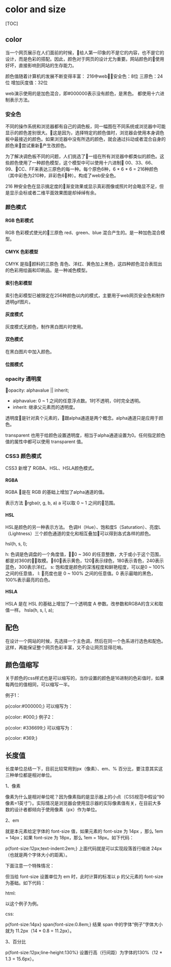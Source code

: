 # color and size

[TOC]

## color
当一个网页展示在人们面前的时候，给人第一印象的不是它的内容，也不是它的设计，而是色彩的搭配。因此，颜色对于网页的设计尤为重要。网站颜色的使用好坏，直接影响到网站的生存能力。

颜色值随着计算机的发展不断变得丰富：
216中web安全色：8位
三原色：24位
增加灰度值：32位

web演示使用的是加色混合，即#000000表示没有颜色，是黑色。
都使用十六进制表示方法。
### 安全色

不同的操作系统和浏览器都有自己的调色板，同一幅图在不同系统或浏览器中可能显示的颜色差别很大。这是因为，选择特定的颜色值时，浏览器会使用本身调色板中最接近的颜色。如果浏览器中没有所选的颜色，就会通过抖动或者混合自身的颜色来尝试重新产生改颜色。

为了解决调色板不同的问题，人们挑选了一组在所有浏览器中都类似的颜色。这些颜色使用了一种颜色模型，这个模型中可以使用十六进制 00、33、66、99、CC、FF来表达三原色的每一种。每个原色6种，6 * 6 * 6 = 216种颜色（其中彩色为210种，非彩色6种）。构成了web安全色。

216 种安全色在显示搞定度的渐变效果或显示真彩图像或照片时会略显不足，但是显示会标或者二维平面效果图是却绰绰有余。

### 颜色模式

#### RGB 色彩模式

RGB 色彩模式使光的三原色 red、green、blue 混合产生的。是一种加色混合模型。

#### CMYK 色彩模型

CMYK 是指颜料的三原色 青色、洋红、黄色加上黑色，这四种颜色混合表现出的色彩用绘画和印刷品。是一种减色模型。

#### 索引色彩模型

索引色彩模型已被限定在256种颜色以内的模式，主要用于web网页安全色和制作透明gif图片。
#### 灰度模式

灰度模式无颜色，制作黑白图片时使用。
#### 双色模式

在黑白图片中加入颜色。

#### 位图模式

### opacity 透明度

opacity: alphavalue || inherit;

- alphavalue: 0 ~ 1 之间的任意浮点数。1时不透明，0时完全透明。
- inherit: 继承父元素而的透明度。

透明度是针对真个元素的，跟alpha通道是两个概念。alpha通道只是应用于颜色。

transparent 也用于给颜色设置透明度，相当于alpha通道设置为0。任何指定颜色值的属性中都可以使用 transparent 值。

### CSS3 颜色模式
CSS3 新增了 RGBA、HSL、HSLA颜色模式。

#### RGBA
RGBA 是在 RGB 的基础上增加了alpha通道的值。

表示方法
rgba(r, g, b, a)
a 可以取 0 ~ 1 之间的范围。

#### HSL

HSL是颜色的另一种表示方法。 色调H（Hue）、饱和度S（Saturation）、亮度L（Lightness）三个颜色通道的变化和相互叠加可以得到各式各样的颜色。

hsl(h, s, l);

h: 色调是色调盘的一个角度值，0 ~ 360 的任意整数，大于或小于这个范围，都是对360的取模。60表示黄色，120表示绿色，180表示青色，240表示蓝色，300表示洋红。
s: 饱和度是颜色的深浅程度和鲜艳程度，可以是0 ~ 100%之间的任意值，
l: 亮度也是 0 ~ 100% 之间的任意值。0 表示最暗的黑色，100%表示最亮的白色。

#### HSLA

HSLA 是在 HSL 的基础上增加了一个透明度 A 参数。改参数和RGBA的含义和取值一样。
hsla(h, s, l, a);

## 配色

在设计一个网站的时候，先选择一个主色调，然后在同一个色系进行选色和配色。这样，再能保证整个网页色彩丰富，又不会让网页显得花哨。


## 颜色值缩写
关于颜色的css样式也是可以缩写的，当你设置的颜色是16进制的色彩值时，如果每两位的值相同，可以缩写一半。

例子1：

p{color:#000000;}
可以缩写为：

p{color: #000;}
例子2：

p{color: #336699;}
可以缩写为：

p{color: #369;}


## 长度值
长度单位总结一下，目前比较常用到px（像素）、em、% 百分比，要注意其实这三种单位都是相对单位。

1、像素

像素为什么是相对单位呢？因为像素指的是显示器上的小点（CSS规范中假设“90像素=1英寸”）。实际情况是浏览器会使用显示器的实际像素值有关，在目前大多数的设计者都倾向于使用像素（px）作为单位。

2、em

就是本元素给定字体的 font-size 值，如果元素的 font-size 为 14px ，那么 1em = 14px；如果 font-size 为 18px，那么 1em = 18px。如下代码：

p{font-size:12px;text-indent:2em;}
上面代码就是可以实现段落首行缩进 24px（也就是两个字体大小的距离）。

下面注意一个特殊情况：

但当给 font-size 设置单位为 em 时，此时计算的标准以 p 的父元素的 font-size 为基础。如下代码：

html:

<p>以这个<span>例子</span>为例。</p>
css:

p{font-size:14px}
span{font-size:0.8em;}
结果 span 中的字体“例子”字体大小就为 11.2px（14 * 0.8 = 11.2px）。

3、百分比

p{font-size:12px;line-height:130%}
设置行高（行间距）为字体的130%（12 * 1.3 = 15.6px）。
